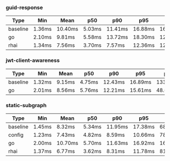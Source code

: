 ### guid-response

| Type     | Min    | Mean    | p50    | p90     | p95     | p99      | Max      |
| -------- | ------ | ------- | ------ | ------- | ------- | -------- | -------- |
| baseline | 1.36ms | 10.40ms | 5.03ms | 11.41ms | 16.88ms | 163.76ms | 656.39ms |
| go       | 2.10ms | 9.81ms  | 5.58ms | 13.72ms | 18.30ms | 120.42ms | 398.76ms |
| rhai     | 1.34ms | 7.56ms  | 3.70ms | 7.57ms  | 12.36ms | 122.52ms | 455.06ms |

### jwt-client-awareness

| Type     | Min    | Mean   | p50    | p90     | p95     | p99      | Max      |
| -------- | ------ | ------ | ------ | ------- | ------- | -------- | -------- |
| baseline | 1.32ms | 9.15ms | 4.75ms | 12.43ms | 16.89ms | 133.67ms | 439.93ms |
| go       | 2.01ms | 8.56ms | 5.76ms | 12.21ms | 15.61ms | 48.62ms  | 300.25ms |

### static-subgraph

| Type     | Min    | Mean    | p50    | p90     | p95     | p99      | Max      |
| -------- | ------ | ------- | ------ | ------- | ------- | -------- | -------- |
| baseline | 1.45ms | 8.32ms  | 5.34ms | 11.95ms | 17.38ms | 68.28ms  | 305.95ms |
| config   | 1.23ms | 7.43ms  | 4.82ms | 8.59ms  | 10.66ms | 78.89ms  | 380.00ms |
| go       | 2.00ms | 10.70ms | 5.70ms | 11.63ms | 16.92ms | 165.81ms | 504.05ms |
| rhai     | 1.37ms | 6.77ms  | 3.62ms | 8.31ms  | 11.78ms | 81.23ms  | 426.96ms |

